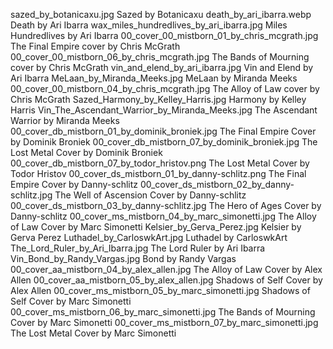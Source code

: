 sazed_by_botanicaxu.jpg Sazed by Botanicaxu
death_by_ari_ibarra.webp Death by Ari Ibarra
wax_miles_hundredlives_by_ari_ibarra.jpg Miles Hundredlives by Ari Ibarra
00_cover_00_mistborn_01_by_chris_mcgrath.jpg The Final Empire cover by Chris McGrath
00_cover_00_mistborn_06_by_chris_mcgrath.jpg The Bands of Mourning cover by Chris McGrath
vin_and_elend_by_ari_ibarra.jpg Vin and Elend by Ari Ibarra
MeLaan_by_Miranda_Meeks.jpg MeLaan by Miranda Meeks
00_cover_00_mistborn_04_by_chris_mcgrath.jpg The Alloy of Law cover by Chris McGrath
Sazed_Harmony_by_Kelley_Harris.jpg Harmony by Kelley Harris
Vin_The_Ascendant_Warrior_by_Miranda_Meeks.jpg The Ascendant Warrior by Miranda Meeks
00_cover_db_mistborn_01_by_dominik_broniek.jpg The Final Empire Cover by Dominik Broniek
00_cover_db_mistborn_07_by_dominik_broniek.jpg The Lost Metal Cover by Dominik Broniek
00_cover_db_mistborn_07_by_todor_hristov.png The Lost Metal Cover by Todor Hristov
00_cover_ds_mistborn_01_by_danny-schlitz.png The Final Empire Cover by Danny-schlitz
00_cover_ds_mistborn_02_by_danny-schlitz.jpg The Well of Ascension Cover by Danny-schlitz
00_cover_ds_mistborn_03_by_danny-schlitz.jpg The Hero of Ages Cover by Danny-schlitz
00_cover_ms_mistborn_04_by_marc_simonetti.jpg The Alloy of Law Cover by Marc Simonetti
Kelsier_by_Gerva_Perez.jpg Kelsier by Gerva Perez
Luthadel_by_CarloswkArt.jpg Luthadel by CarloswkArt
The_Lord_Ruler_by_Ari_Ibarra.jpg The Lord Ruler by Ari Ibarra
Vin_Bond_by_Randy_Vargas.jpg Bond by Randy Vargas
00_cover_aa_mistborn_04_by_alex_allen.jpg The Alloy of Law Cover by Alex Allen
00_cover_aa_mistborn_05_by_alex_allen.jpg Shadows of Self Cover by Alex Allen
00_cover_ms_mistborn_05_by_marc_simonetti.jpg Shadows of Self Cover by Marc Simonetti
00_cover_ms_mistborn_06_by_marc_simonetti.jpg The Bands of Mourning Cover by Marc Simonetti
00_cover_ms_mistborn_07_by_marc_simonetti.jpg The Lost Metal Cover by Marc Simonetti
